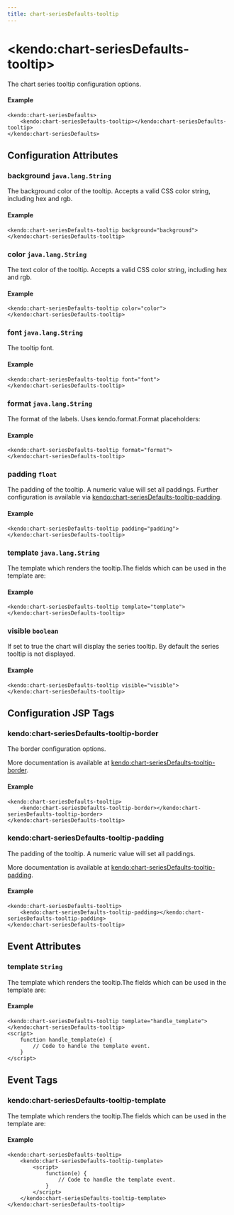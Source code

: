 ```yaml
---
title: chart-seriesDefaults-tooltip
---
```


# \<kendo:chart-seriesDefaults-tooltip\>

The chart series tooltip configuration options.

#### Example
    <kendo:chart-seriesDefaults>
        <kendo:chart-seriesDefaults-tooltip></kendo:chart-seriesDefaults-tooltip>
    </kendo:chart-seriesDefaults>

## Configuration Attributes

### background `java.lang.String`

The background color of the tooltip. Accepts a valid CSS color string, including hex and rgb.

#### Example
    <kendo:chart-seriesDefaults-tooltip background="background">
    </kendo:chart-seriesDefaults-tooltip>

### color `java.lang.String`

The text color of the tooltip. Accepts a valid CSS color string, including hex and rgb.

#### Example
    <kendo:chart-seriesDefaults-tooltip color="color">
    </kendo:chart-seriesDefaults-tooltip>

### font `java.lang.String`

The tooltip font.

#### Example
    <kendo:chart-seriesDefaults-tooltip font="font">
    </kendo:chart-seriesDefaults-tooltip>

### format `java.lang.String`

The format of the labels. Uses kendo.format.Format placeholders:

#### Example
    <kendo:chart-seriesDefaults-tooltip format="format">
    </kendo:chart-seriesDefaults-tooltip>

### padding `float`

The padding of the tooltip. A numeric value will set all paddings. Further configuration is available via [kendo:chart-seriesDefaults-tooltip-padding](#kendo-chart-seriesDefaults-tooltip-padding). 

#### Example
    <kendo:chart-seriesDefaults-tooltip padding="padding">
    </kendo:chart-seriesDefaults-tooltip>

### template `java.lang.String`

The template which renders the tooltip.The fields which can be used in the template are:

#### Example
    <kendo:chart-seriesDefaults-tooltip template="template">
    </kendo:chart-seriesDefaults-tooltip>

### visible `boolean`

If set to true the chart will display the series tooltip. By default the series tooltip is not displayed.

#### Example
    <kendo:chart-seriesDefaults-tooltip visible="visible">
    </kendo:chart-seriesDefaults-tooltip>


##  Configuration JSP Tags

### kendo:chart-seriesDefaults-tooltip-border

The border configuration options.

More documentation is available at [kendo:chart-seriesDefaults-tooltip-border](/kendo-ui/api/wrappers/jsp/chart/seriesdefaults-tooltip-border).

#### Example

    <kendo:chart-seriesDefaults-tooltip>
        <kendo:chart-seriesDefaults-tooltip-border></kendo:chart-seriesDefaults-tooltip-border>
    </kendo:chart-seriesDefaults-tooltip>

### kendo:chart-seriesDefaults-tooltip-padding

The padding of the tooltip. A numeric value will set all paddings.

More documentation is available at [kendo:chart-seriesDefaults-tooltip-padding](/kendo-ui/api/wrappers/jsp/chart/seriesdefaults-tooltip-padding).

#### Example

    <kendo:chart-seriesDefaults-tooltip>
        <kendo:chart-seriesDefaults-tooltip-padding></kendo:chart-seriesDefaults-tooltip-padding>
    </kendo:chart-seriesDefaults-tooltip>


## Event Attributes

### template `String`

The template which renders the tooltip.The fields which can be used in the template are:


#### Example
    <kendo:chart-seriesDefaults-tooltip template="handle_template">
    </kendo:chart-seriesDefaults-tooltip>
    <script>
        function handle_template(e) {
            // Code to handle the template event.
        }
    </script>

## Event Tags

### kendo:chart-seriesDefaults-tooltip-template

The template which renders the tooltip.The fields which can be used in the template are:


#### Example
    <kendo:chart-seriesDefaults-tooltip>
        <kendo:chart-seriesDefaults-tooltip-template>
            <script>
                function(e) {
                    // Code to handle the template event.
                }
            </script>
        </kendo:chart-seriesDefaults-tooltip-template>
    </kendo:chart-seriesDefaults-tooltip>

